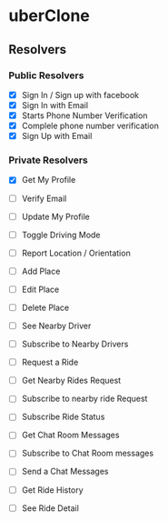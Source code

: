 # uberClone



## Resolvers

### Public Resolvers

- [x] Sign In / Sign up with facebook
- [x] Sign In with Email
- [x] Starts Phone Number Verification
- [x] Complele phone number verification
- [x] Sign Up with Email

### Private Resolvers

- [x] Get My Profile
- [ ] Verify Email
- [ ] Update My Profile
- [ ] Toggle Driving Mode
- [ ] Report Location / Orientation
- [ ] Add Place
- [ ] Edit Place
- [ ] Delete Place
- [ ] See Nearby Driver
- [ ] Subscribe to Nearby Drivers
- [ ] Request a Ride
- [ ] Get Nearby Rides Request
- [ ] Subscribe to nearby ride Request
- [ ] Subscribe Ride Status
- [ ] Get Chat Room Messages
- [ ] Subscribe to Chat Room messages
- [ ] Send a Chat Messages

- [ ] Get Ride History
- [ ] See Ride Detail
